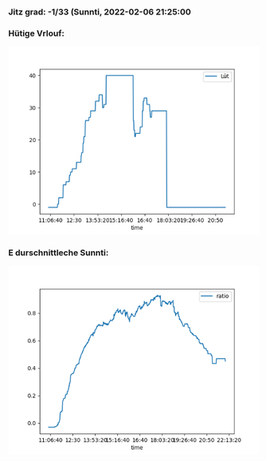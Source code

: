 ### Jitz grad: -1/33 (Sunnti, 2022-02-06 21:25:00

### Hütige Vrlouf:
![Graph](Today.png)

### E durschnittleche Sunnti:
![Graph](Sunnti.png)